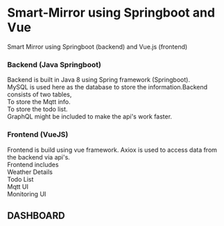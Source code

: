 # Smart-Mirror using Springboot and Vue
Smart Mirror using Springboot (backend) and Vue.js (frontend)

  ### Backend (Java Springboot)

  Backend is built in Java 8 using Spring framework (Springboot). <br>
  MySQL is used here as the database to store the information.Backend consists of two tables,<br>
   To store the Mqtt info.<br>
   To store the todo list.<br>
  GraphQL might be included to make the api's work faster.

  ### Frontend (VueJS)

  Frontend is build using vue framework. Axiox is used to access data from the backend via api's.<br>
  Frontend includes<br> 
  Weather Details<br>
  Todo List<br>
  Mqtt UI<br>
  Monitoring UI</br>

  ## DASHBOARD

